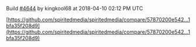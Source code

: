 Build [#4644](https://circleci.com/gh/spiritedmedia/spiritedmedia/4644) by kingkool68 at 2018-04-10 02:12 PM UTC

[https://github.com/spiritedmedia/spiritedmedia/compare/57870200e542...1bfa35f208d9](https://github.com/spiritedmedia/spiritedmedia/compare/57870200e542...1bfa35f208d9)
